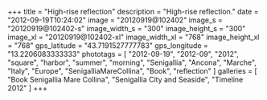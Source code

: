 +++
title = "High-rise reflection"
description = "High-rise reflection."
date = "2012-09-19T10:24:02"
image = "20120919@102402"
image_s = "20120919@102402-s"
image_width_s = "300"
image_height_s = "300"
image_xl = "20120919@102402-xl"
image_width_xl = "768"
image_height_xl = "768"
gps_latitude = "43.7191527777783"
gps_longitude = "13.2206083333333"
phototags = [ "2012-09-19", "2012-09", "2012", "square", "harbor", "summer", "morning", "Senigallia", "Ancona", "Marche", "Italy", "Europe", "SenigalliaMareCollina", "Book", "reflection" ]
galleries = [ "Book Senigallia Mare Collina", "Senigallia City and Seaside", "Timeline 2012" ]
+++
